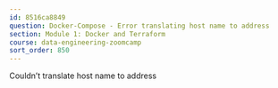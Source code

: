 ```yaml
---
id: 8516ca8849
question: Docker-Compose - Error translating host name to address
section: Module 1: Docker and Terraform
course: data-engineering-zoomcamp
sort_order: 850
---
```


Couldn’t translate host name to address

